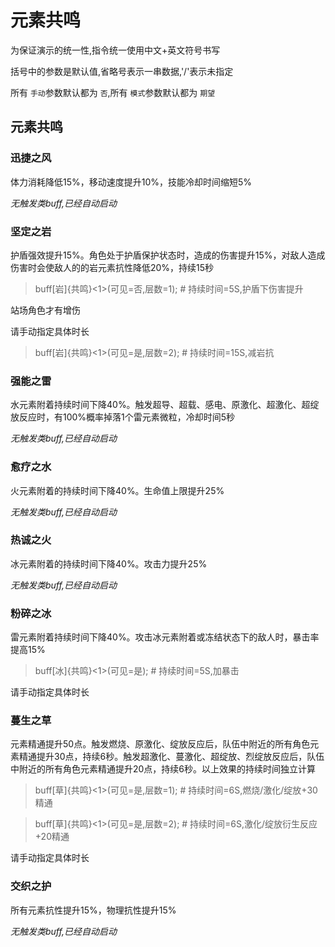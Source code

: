 # 元素共鸣

为保证演示的统一性,指令统一使用中文+英文符号书写

括号中的参数是默认值,省略号表示一串数据,'/'表示未指定

所有 `手动`参数默认都为 `否`,所有 `模式`参数默认都为 `期望`

## 元素共鸣

### 迅捷之风

体力消耗降低15%，移动速度提升10%，技能冷却时间缩短5%

*无触发类buff,已经自动启动*

### 坚定之岩

护盾强效提升15%。角色处于护盾保护状态时，造成的伤害提升15%，对敌人造成伤害时会使敌人的的岩元素抗性降低20%，持续15秒

> buff[岩]{共鸣}<1>(可见=否,层数=1); # 持续时间=5S,护盾下伤害提升

站场角色才有增伤

请手动指定具体时长

> buff[岩]{共鸣}<1>(可见=是,层数=2); # 持续时间=15S,减岩抗

### 强能之雷

水元素附着持续时间下降40%。触发超导、超载、感电、原激化、超激化、超绽放反应时，有100%概率掉落1个雷元素微粒，冷却时间5秒

*无触发类buff,已经自动启动*

### 愈疗之水

火元素附着的持续时间下降40%。生命值上限提升25%

*无触发类buff,已经自动启动*

### 热诚之火

冰元素附着的持续时间下降40%。攻击力提升25%

*无触发类buff,已经自动启动*

### 粉碎之冰

雷元素附着持续时间下降40%。攻击冰元素附着或冻结状态下的敌人时，暴击率提高15%

> buff[冰]{共鸣}<1>(可见=是); # 持续时间=5S,加暴击

请手动指定具体时长

### 蔓生之草

元素精通提升50点。触发燃烧、原激化、绽放反应后，队伍中附近的所有角色元素精通提升30点，持续6秒。触发超激化、蔓激化、超绽放、烈绽放反应后，队伍中附近的所有角色元素精通提升20点，持续6秒。以上效果的持续时间独立计算

> buff[草]{共鸣}<1>(可见=是,层数=1); # 持续时间=6S,燃烧/激化/绽放+30精通

> buff[草]{共鸣}<1>(可见=是,层数=2); # 持续时间=6S,激化/绽放衍生反应+20精通

请手动指定具体时长

### 交织之护

所有元素抗性提升15%，物理抗性提升15%

*无触发类buff,已经自动启动*
